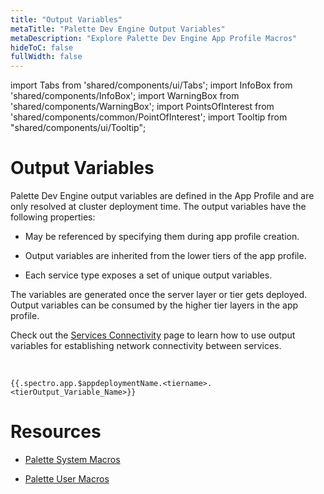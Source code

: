 ```yaml
---
title: "Output Variables"
metaTitle: "Palette Dev Engine Output Variables"
metaDescription: "Explore Palette Dev Engine App Profile Macros"
hideToC: false
fullWidth: false
---
```


import Tabs from 'shared/components/ui/Tabs';
import InfoBox from 'shared/components/InfoBox';
import WarningBox from 'shared/components/WarningBox';
import PointsOfInterest from 'shared/components/common/PointOfInterest';
import Tooltip from "shared/components/ui/Tooltip";


# Output Variables

Palette Dev Engine output variables are defined in the App Profile and are only resolved at cluster deployment time. The output variables have the following properties:

* May be referenced by specifying them during app profile creation.

* Output variables are inherited from the lower tiers of the app profile.

* Each service type exposes a set of unique output variables. 



The variables are generated once the server layer or tier gets deployed. Output variables can be consumed by the higher tier layers in the app profile. 

Check out the [Services Connectivity](/devx/app-profile/services/connectivity) page to learn how to use output variables for establishing network connectivity between services.


<br /> 


```
{{.spectro.app.$appdeploymentName.<tiername>.<tierOutput_Variable_Name>}}
```

<!-- # System Output Variables

The following output variables are globally available for all services.

| Output Variable | Description |
| --- | --- |
| spectro.macro.cloudanix.partnerIdentifier | |
| spectro.system.user.name | |
| spectro.system.user.uid | |
| spectro.system.user.email | |
| spectro.system.tenant.uid | |
| spectro.system.project.uid | |
| spectro.system.project.name | |
| spectro.system.cluster.uid | |
| spectro.system.cluster.name | |
| spectro.system.kubernetes.version | |
| spectro.system.reverseproxy.server | |
| spectro.system.reverseproxy.port | |
| spectro.system.reverseproxy.vhostport | |
| spectro.system.reverseproxy.protocol | |
| spectro.system.cloud.type | |
| spectro.system.cloud.region | |
| spectro.system.cloud.image.id | |
| spectro.system.apptier.name | |
| spectro.system.apptier.uid | |
| spectro.system.appprofile.name | |
| spectro.system.appprofile.uid | |
| spectro.system.appdeployment.uid | |
| spectro.system.appdeployment.name | |
| spectro.system.appdeployment.tiername | |
| spectro.system.appdeployment.ingress.host | |
| spectro.app.$appDeploymentName.#tierName.#tierOutputParam | |
| spectro.system.apptier.#tierInputParam | | -->



# Resources

* [Palette System Macros](/registries-and-packs/pack-constraints#packmacros)

* [Palette User Macros](/clusters/cluster-management/macros#overview)
<br />
